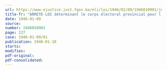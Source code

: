 ```yaml
---
url: https://www.ejustice.just.fgov.be/eli/loi/1946/01/09/1946010901/justel
title-fr: "ARRETE-LOI déterminant le corps électoral provincial pour l'année 1946"
date: 1946-01-09
source:
number: 1946010901
page: 227
case: 1946-01-09/01
publication: 1946-01-10
starts:
modifies:
pdf-original:
pdf-consolidated:
---
```


